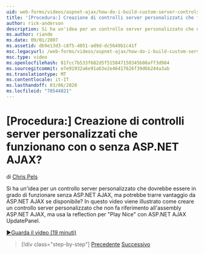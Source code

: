 ```yaml
---
uid: web-forms/videos/aspnet-ajax/how-do-i-build-custom-server-controls-that-work-with-or-without-aspnet-ajax
title: '[Procedura:] Creazione di controlli server personalizzati che funzionano con o senza ASP.NET AJAX? | Microsoft Docs'
author: rick-anderson
description: Si ha un'idea per un controllo server personalizzato che dovrebbe essere in grado di funzionare senza ASP.NET AJAX, ma potrebbe trarre vantaggio da ASP.NET AJAX se disponibile...
ms.author: riande
ms.date: 09/01/2007
ms.assetid: db9e13d3-c8f5-4051-ad9d-dc5649b1c41f
msc.legacyurl: /web-forms/videos/aspnet-ajax/how-do-i-build-custom-server-controls-that-work-with-or-without-aspnet-ajax
msc.type: video
ms.openlocfilehash: 81fcc7b533f682d5f515847150345b08aff3d984
ms.sourcegitcommit: e7e91932a6e91a63e2e46417626f39d6b244a3ab
ms.translationtype: MT
ms.contentlocale: it-IT
ms.lasthandoff: 03/06/2020
ms.locfileid: "78544821"
---
```

# <a name="how-do-i-build-custom-server-controls-that-work-with-or-without-aspnet-ajax"></a>[Procedura:] Creazione di controlli server personalizzati che funzionano con o senza ASP.NET AJAX?

di [Chris Pels](https://twitter.com/chrispels)

Si ha un'idea per un controllo server personalizzato che dovrebbe essere in grado di funzionare senza ASP.NET AJAX, ma potrebbe trarre vantaggio da ASP.NET AJAX se disponibile? In questo video viene illustrato come creare un controllo server personalizzato che non fa riferimento all'assembly ASP.NET AJAX, ma usa la reflection per "Play Nice" con ASP.NET AJAX UpdatePanel.

[&#9654;Guarda il video (19 minuti)](https://channel9.msdn.com/Blogs/ASP-NET-Site-Videos/how-do-i-build-custom-server-controls-that-work-with-or-without-aspnet-ajax)

> [!div class="step-by-step"]
> [Precedente](how-do-i-create-an-aspnet-ajax-extender-from-scratch.md)
> [Successivo](how-do-i-associate-ajax-client-behavior-with-an-aspnet-server-control.md)

